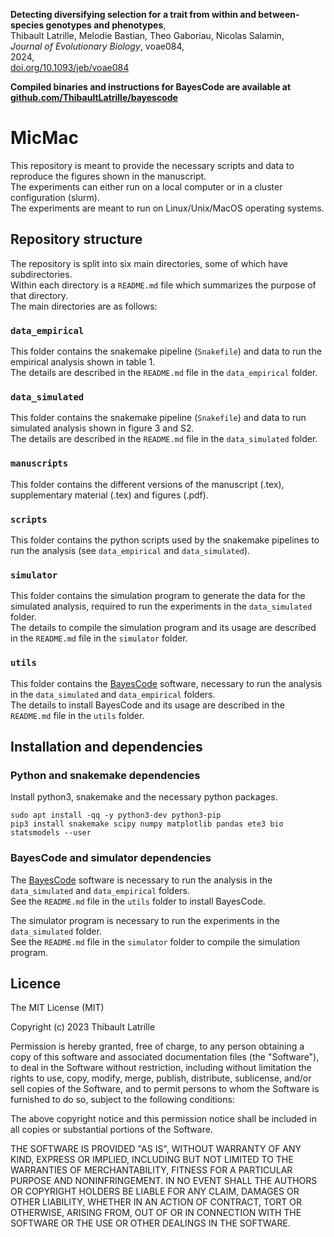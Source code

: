 **Detecting diversifying selection for a trait from within and between-species genotypes and phenotypes**,\
Thibault Latrille, Melodie Bastian, Theo Gaboriau, Nicolas Salamin,\
_Journal of Evolutionary Biology_, voae084,\
2024,\
[doi.org/10.1093/jeb/voae084](https://doi.org/10.1093/jeb/voae084)

**Compiled binaries and instructions for BayesCode are available at [github.com/ThibaultLatrille/bayescode](https://github.com/ThibaultLatrille/bayescode)**

# MicMac

This repository is meant to provide the necessary scripts and data to reproduce the figures shown in the manuscript.\
The experiments can either run on a local computer or in a cluster configuration (slurm).\
The experiments are meant to run on Linux/Unix/MacOS operating systems.

## Repository structure

The repository is split into six main directories, some of which have subdirectories.\
Within each directory is a `README.md` file which summarizes the purpose of that directory.\
The main directories are as follows:

### **`data_empirical`**
This folder contains the snakemake pipeline (`Snakefile`) and data to run the empirical analysis shown in table 1.\
The details are described in the `README.md` file in the `data_empirical` folder.

### **`data_simulated`**
This folder contains the snakemake pipeline (`Snakefile`) and data to run simulated analysis shown in figure 3 and S2.\
The details are described in the `README.md` file in the `data_simulated` folder.

### **`manuscripts`**
This folder contains the different versions of the manuscript (.tex), supplementary material (.tex) and figures (.pdf).

### **`scripts`**
This folder contains the python scripts used by the snakemake pipelines to run the analysis (see `data_empirical` and `data_simulated`).

### **`simulator`**
This folder contains the simulation program to generate the data for the simulated analysis, required to run the experiments in the `data_simulated` folder.\
The details to compile the simulation program and its usage are described in the `README.md` file in the `simulator` folder.

### **`utils`**
This folder contains the [BayesCode](https://github.com/ThibaultLatrille/bayescode) software, necessary to run the analysis in the `data_simulated` and `data_empirical` folders.\
The details to install BayesCode and its usage are described in the `README.md` file in the `utils` folder.

## Installation and dependencies

### Python and snakemake dependencies

Install python3, snakemake and the necessary python packages.

```
sudo apt install -qq -y python3-dev python3-pip
pip3 install snakemake scipy numpy matplotlib pandas ete3 bio statsmodels --user
```

### BayesCode and simulator dependencies
The [BayesCode](https://github.com/ThibaultLatrille/bayescode) software is necessary to run the analysis in the `data_simulated` and `data_empirical` folders.\
See the `README.md` file in the `utils` folder to install BayesCode.

The simulator program is necessary to run the experiments in the `data_simulated` folder.\
See the `README.md` file in the `simulator` folder to compile the simulation program.

## Licence

The MIT License (MIT)

Copyright (c) 2023 Thibault Latrille

Permission is hereby granted, free of charge, to any person obtaining a copy of this software and associated
documentation files (the "Software"), to deal in the Software without restriction, including without limitation the
rights to use, copy, modify, merge, publish, distribute, sublicense, and/or sell copies of the Software, and to permit
persons to whom the Software is furnished to do so, subject to the following conditions:

The above copyright notice and this permission notice shall be included in all copies or substantial portions of the
Software.

THE SOFTWARE IS PROVIDED "AS IS", WITHOUT WARRANTY OF ANY KIND, EXPRESS OR IMPLIED, INCLUDING BUT NOT LIMITED TO THE
WARRANTIES OF MERCHANTABILITY, FITNESS FOR A PARTICULAR PURPOSE AND NONINFRINGEMENT. IN NO EVENT SHALL THE AUTHORS OR
COPYRIGHT HOLDERS BE LIABLE FOR ANY CLAIM, DAMAGES OR OTHER LIABILITY, WHETHER IN AN ACTION OF CONTRACT, TORT OR
OTHERWISE, ARISING FROM, OUT OF OR IN CONNECTION WITH THE SOFTWARE OR THE USE OR OTHER DEALINGS IN THE SOFTWARE.
